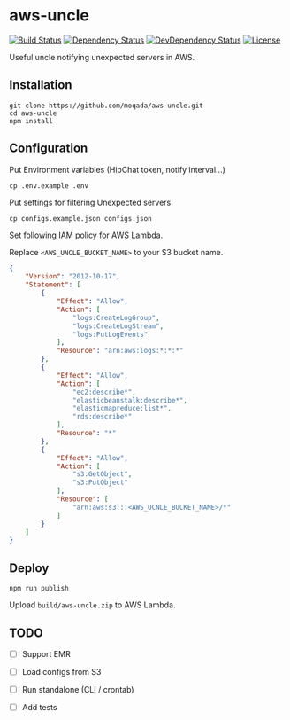# aws-uncle

[![Build Status][travis-image]][travis-url]
[![Dependency Status][daviddm-image]][daviddm-url]
[![DevDependency Status][daviddm-dev-image]][daviddm-dev-url]
[![License][license-image]][license-url]

Useful uncle notifying unexpected servers in AWS.


## Installation

```
git clone https://github.com/moqada/aws-uncle.git
cd aws-uncle
npm install
```


## Configuration

Put Environment variables (HipChat token, notify interval...)

```
cp .env.example .env
```

Put settings for filtering Unexpected servers

```
cp configs.example.json configs.json
```

Set following IAM policy for AWS Lambda.

Replace `<AWS_UNCLE_BUCKET_NAME>` to your S3 bucket name.

```json
{
    "Version": "2012-10-17",
    "Statement": [
        {
            "Effect": "Allow",
            "Action": [
                "logs:CreateLogGroup",
                "logs:CreateLogStream",
                "logs:PutLogEvents"
            ],
            "Resource": "arn:aws:logs:*:*:*"
        },
        {
            "Effect": "Allow",
            "Action": [
                "ec2:describe*",
                "elasticbeanstalk:describe*",
                "elasticmapreduce:list*",
                "rds:describe*"
            ],
            "Resource": "*"
        },
        {
            "Effect": "Allow",
            "Action": [
                "s3:GetObject",
                "s3:PutObject"
            ],
            "Resource": [
                "arn:aws:s3:::<AWS_UCNLE_BUCKET_NAME>/*"
            ]
        }
    ]
}
```


## Deploy

```
npm run publish
```

Upload `build/aws-uncle.zip` to AWS Lambda.


## TODO

- [ ] Support EMR
- [ ] Load configs from S3
- [ ] Run standalone (CLI / crontab)
- [ ] Add tests


[travis-url]: https://travis-ci.org/moqada/aws-uncle
[travis-image]: https://img.shields.io/travis/moqada/aws-uncle.svg?style=flat-square
[daviddm-url]: https://david-dm.org/moqada/aws-uncle
[daviddm-image]: https://img.shields.io/david/moqada/aws-uncle.svg?style=flat-square
[daviddm-dev-url]: https://david-dm.org/moqada/aws-uncle#info=devDependencies
[daviddm-dev-image]: https://img.shields.io/david/dev/moqada/aws-uncle.svg?style=flat-square
[license-url]: https://github.com/moqada/aws-uncle/blob/master/LICENSE.md
[license-image]: https://img.shields.io/github/license/moqada/aws-uncle.svg?style=flat-square
